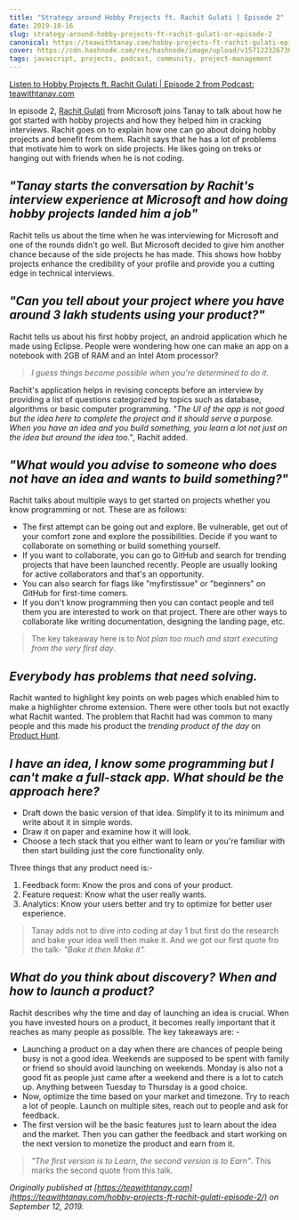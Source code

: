 ```yaml
---
title: "Strategy around Hobby Projects ft. Rachit Gulati | Episode 2"
date: 2019-10-16
slug: strategy-around-hobby-projects-ft-rachit-gulati-or-episode-2
canonical: https://teawithtanay.com/hobby-projects-ft-rachit-gulati-episode-2/
cover: https://cdn.hashnode.com/res/hashnode/image/upload/v1571223267308/5bKONDoQ2.png
tags: javascript, projects, podcast, community, project-management
---
```


[Listen to Hobby Projects ft. Rachit Gulati | Episode 2 from Podcast: teawithtanay.com](https://teawithtanay.com/hobby-projects-ft-rachit-gulati-episode-2/)

In episode 2, [Rachit Gulati](https://www.linkedin.com/in/rachitgulati26/) from Microsoft joins Tanay to talk about how he got started with hobby projects and how they helped him in cracking interviews. Rachit goes on to explain how one can go about doing hobby projects and benefit from them.
Rachit says that he has a lot of problems that motivate him to work on side projects. He likes going on treks or hanging out with friends when he is not coding.

## *"Tanay starts the conversation by Rachit's interview experience at Microsoft and how doing hobby projects landed him a job"*
Rachit tells us about the time when he was interviewing for Microsoft and one of the rounds didn't go well. But Microsoft decided to give him another chance because of the side projects he has made. This shows how hobby projects enhance the credibility of your profile and provide you a cutting edge in technical interviews.

## *"Can you tell about your project where you have around 3 lakh students using your product?"*

Rachit tells us about his first hobby project, an android application which he made using Eclipse. People were wondering how one can make an app on a notebook with 2GB of RAM and an Intel Atom processor?
>*I guess things become possible when you're determined to do it.*

Rachit's application helps in revising concepts before an interview by providing a list of questions categorized by topics such as database, algorithms or basic computer programming. *"The UI of the app is not good but the idea here to complete the project and it should serve a purpose. When you have an idea and you build something, you learn a lot not just on the idea but around the idea too."*, Rachit added.

## *"What would you advise to someone who does not have an idea and wants to build something?"*
Rachit talks about multiple ways to get started on projects whether you know programming or not. These are as follows:
* The first attempt can be going out and explore. Be vulnerable, get out of your comfort zone and explore the possibilities.
Decide if you want to collaborate on something or build something yourself.
* If you want to collaborate, you can go to GitHub and search for trending projects that have been launched recently. People are usually looking for active collaborators and that's an opportunity.
* You can also search for flags like "myfirstissue" or "beginners" on GitHub for first-time comers.
* If you don't know programming then you can contact people and tell them you are interested to work on that project. There are other ways to collaborate like writing documentation, designing the landing page, etc.
>The key takeaway here is to *Not plan too much and start executing from the very first day*.

## *Everybody has problems that need solving.*
Rachit wanted to highlight key points on web pages which enabled him to make a highlighter chrome extension. There were other tools but not exactly what Rachit wanted. The problem that Rachit had was common to many people and this made his product the *trending product of the day* on [Product Hunt](https://www.producthunt.com/).

## *I have an idea, I know some programming but I can't make a full-stack app. What should be the approach here?*
* Draft down the basic version of that idea. Simplify it to its minimum and write about it in simple words.
* Draw it on paper and examine how it will look.
* Choose a tech stack that you either want to learn or you're familiar with then start building just the core functionality only.

Three things that any product need is:-
1. Feedback form: Know the pros and cons of your product.
2. Feature request: Know what the user really wants.
3. Analytics: Know your users better and try to optimize for better user experience.

>Tanay adds not to dive into coding at day 1 but first do the research and bake your idea well then make it. And we got our first quote fro the talk- *"Bake it then Make it".*

## *What do you think about discovery? When and how to launch a product?*
Rachit describes why the time and day of launching an idea is crucial. When you have invested hours on a product, it becomes really important that it reaches as many people as possible.
The key takeaways are: -
* Launching a product on a day when there are chances of people being busy is not a good idea. Weekends are supposed to be spent with family or friend so should avoid launching on weekends.
Monday is also not a good fit as people just came after a weekend and there is a lot to catch up. Anything between Tuesday to Thursday is a good choice.
* Now, optimize the time based on your market and timezone.
Try to reach a lot of people. Launch on multiple sites, reach out to people and ask for feedback.
* The first version will be the basic features just to learn about the idea and the market. Then you can gather the feedback and start working on the next version to monetize the product and earn from it.

> *"The first version is to Learn, the second version is to Earn"*. This marks the second quote from this talk.

*Originally published at  [https://teawithtanay.com](https://teawithtanay.com/hobby-projects-ft-rachit-gulati-episode-2/)  on September 12, 2019.*
